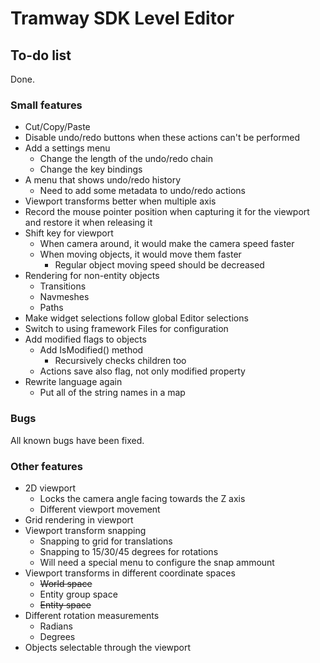 # Tramway SDK Level Editor

## To-do list
Done.

### Small features
- Cut/Copy/Paste
- Disable undo/redo buttons when these actions can't be performed
- Add a settings menu
	- Change the length of the undo/redo chain
	- Change the key bindings
- A menu that shows undo/redo history
	- Need to add some metadata to undo/redo actions
- Viewport transforms better when multiple axis
- Record the mouse pointer position when capturing it for the viewport and restore it when releasing it
- Shift key for viewport
	- When camera around, it would make the camera speed faster
	- When moving objects, it would move them faster
		- Regular object moving speed should be decreased
- Rendering for non-entity objects
	- Transitions
	- Navmeshes
	- Paths
- Make widget selections follow global Editor selections
- Switch to using framework Files for configuration
- Add modified flags to objects
	- Add IsModified() method
		- Recursively checks children too
	- Actions save also flag, not only modified property
- Rewrite language again
	- Put all of the string names in a map


### Bugs
All known bugs have been fixed.
	
### Other features
- 2D viewport
	- Locks the camera angle facing towards the Z axis
	- Different viewport movement
- Grid rendering in viewport
- Viewport transform snapping
	- Snapping to grid for translations
	- Snapping to 15/30/45 degrees for rotations
	- Will need a special menu to configure the snap ammount
- Viewport transforms in different coordinate spaces
	- ~~World space~~
	- Entity group space
	- ~~Entity space~~
- Different rotation measurements
	- Radians
	- Degrees
- Objects selectable through the viewport
